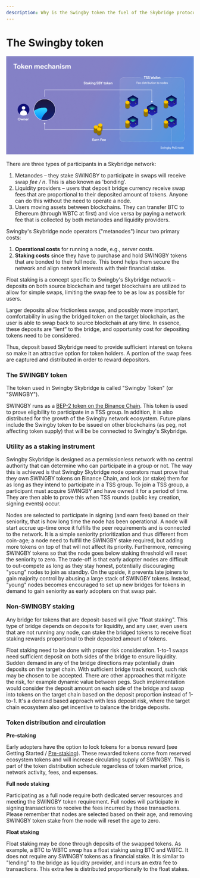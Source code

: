 ```yaml
---
description: Why is the Swingby token the fuel of the Skybridge protocol?
---
```


# The Swingby token

![Process to stake Swingby tokens](.gitbook/assets/token-mechanism.png)

There are three types of participants in a Skybridge network:

1. Metanodes – they stake SWINGBY to participate in swaps will receive swap _fee / n_. This is also known as 'bonding'.
2. Liquidity providers – users that deposit bridge currency receive swap fees that are proportional to their deposited amount of tokens. Anyone can do this without the need to operate a node.
3. Users moving assets between blockchains. They can transfer BTC to Ethereum \(through WBTC at first\) and vice versa by paying a network fee that is collected by both metanodes and liquidity providers.

Swingby's Skybridge node operators \("metanodes"\) incur two primary costs: 

1. **Operational costs** for running a node, e.g., server costs.
2. **Staking costs** since they have to purchase and hold SWINGBY tokens that are bonded to their full node. This bond helps them secure the network and align network interests with their financial stake.

Float staking is a concept specific to Swingby's Skybridge network – deposits on both source blockchain and target blockchains are utilized to allow for simple swaps, limiting the swap fee to be as low as possible for users.

Larger deposits allow frictionless swaps, and possibly more important, comfortability in using the bridged token on the target blockchain, as the user is able to swap back to source blockchain at any time. In essence, these deposits are “lent” to the bridge, and opportunity cost for depositing tokens need to be considered.

Thus, deposit based Skybridge need to provide sufficient interest on tokens so make it an attractive option for token holders. A portion of the swap fees are captured and distributed in order to reward depositors.

### **The SWINGBY token**

The token used in Swingby Skybridge is called "Swingby Token" \(or "SWINGBY"\). 

SWINGBY runs as a [BEP-2 token on the Binance Chain](https://explorer.binance.org/asset/SWINGBY-888). This token is used to prove eligibility to participate in a TSS group. In addition, it is also distributed for the growth of the Swingby network ecosystem. Future plans include the Swingby token to be issued on other blockchains \(as peg, not affecting token supply\) that will be be connected to Swingby's Skybridge.

### **Utility as a staking instrument** 

Swingby Skybridge is designed as a permissionless network with no central authority that can determine who can participate in a group or not. The way this is achieved is that Swingby Skybridge node operators must prove that they own SWINGBY tokens on Binance Chain, and lock \(or stake\) them for as long as they intend to participate in a TSS group. To join a TSS group, a participant must acquire SWINGBY and have owned it for a period of time. They are then able to prove this when TSS rounds \(public key creation, signing events\) occur.

Nodes are selected to participate in signing \(and earn fees\) based on their seniority, that is how long time the node has been operational. A node will start accrue up-time once it fulfills the peer requirements and is connected to the network. It is a simple seniority prioritization and thus different from coin-age; a node need to fulfill the SWINGBY stake required, but adding more tokens on top of that will not affect its priority. Furthermore, removing SWINGBY tokens so that the node goes below staking threshold will reset the seniority to zero. The trade-off is that early adopter nodes are difficult to out-compete as long as they stay honest, potentially discouraging "young" nodes to join as standby. On the upside, it prevents late joiners to gain majority control by abusing a large stack of SWINGBY tokens. Instead, "young" nodes becomes encouraged to set up new bridges for tokens in demand to gain seniority as early adopters on that swap pair.

### **Non-SWINGBY staking**

Any bridge for tokens that are deposit-based will give "float staking". This type of bridge depends on deposits for liquidity, and any user, even users that are not running any node, can stake the bridged tokens to receive float staking rewards proportional to their deposited amount of tokens.

Float staking need to be done with proper risk consideration. 1-to-1 swaps need sufficient deposit on both sides of the bridge to ensure liquidity. Sudden demand in any of the bridge directions may potentially drain deposits on the target chain. With sufficient bridge track record, such risk may be chosen to be accepted. There are other approaches that mitigate the risk, for example dynamic value between pegs. Such implementation would consider the deposit amount on each side of the bridge and swap into tokens on the target chain based on the deposit proportion instead of 1-to-1. It's a demand based approach with less deposit risk, where the target chain ecosystem also get incentive to balance the bridge deposits.

### Token distribution **and circulation**

**Pre-staking**

Early adopters have the option to lock tokens for a bonus reward \(see Getting Started / [Pre-staking](getting-start/how-to-stake/pre-staking.md)\). These rewarded tokens come from reserved ecosystem tokens and will increase circulating supply of SWINGBY. This is part of the token distribution schedule regardless of token market price, network activity, fees, and expenses.

**Full node staking**

Participating as a full node require both dedicated server resources and meeting the SWINGBY token requirement. Full nodes will participate in signing transactions to receive the fees incurred by those transactions. Please remember that nodes are selected based on their age, and removing SWINGBY token stake from the node will reset the age to zero.

**Float staking**

Float staking may be done through deposits of the swapped tokens. As example, a BTC to WBTC swap has a float staking using BTC and WBTC. It does not require any SWINGBY tokens as a financial stake. It is similar to "lending" to the bridge as liquidity provider, and incurs an extra fee to transactions. This extra fee is distributed proportionally to the float stakes.

